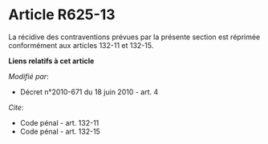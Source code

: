 # Article R625-13

La récidive des contraventions prévues par la présente section est réprimée conformément aux articles 132-11 et 132-15.

**Liens relatifs à cet article**

_Modifié par_:

  - Décret n°2010-671 du 18 juin 2010 - art. 4

_Cite_:

  - Code pénal - art. 132-11
  - Code pénal - art. 132-15
